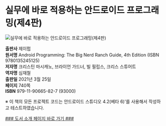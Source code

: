 # 실무에 바로 적용하는 안드로이드 프로그래밍(제4판)
![실무에 바로 적용하는 안드로이드 프로그래밍(제4판)]()

**출판사** 제이펍  
**원서명** Android Programming: The Big Nerd Ranch Guide, 4th Edition (ISBN 9780135245125)  
**저자명** 크리스틴 마시캐노, 브라이언 가드너, 빌 필립스, 크리스 스튜어트  
**역자명** 심재철  
**출판일** 2021년 3월 25일  
**페이지** 740쪽    
**ISBN**  979-11-90665-82-7 (93000)  

※ 이 책의 모든 프로젝트 코드는 안드로이드 스튜디오 4.2(베타 6)'를 사용해서 작성하고 테스트하였습니다.   

[### 도서 소개 페이지 바로 가기 ###](https://jpub.tistory.com/)  